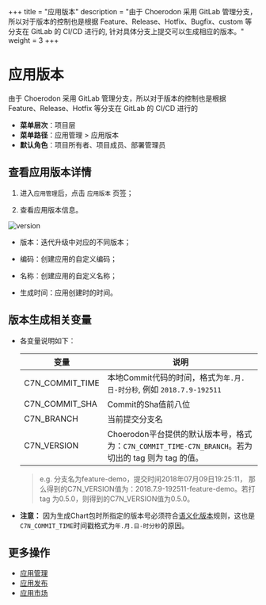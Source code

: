﻿+++
title = "应用版本"
description = "由于 Choerodon 采用 GitLab 管理分支，所以对于版本的控制也是根据 Feature、Release、Hotfix、Bugfix、custom 等分支在 GitLab 的 CI/CD 进行的, 针对具体分支上提交可以生成相应的版本。"
weight = 3
+++

# 应用版本
 
 由于 Choerodon 采用 GitLab 管理分支，所以对于版本的控制也是根据 Feature、Release、Hotfix 等分支在 GitLab 的 CI/CD 进行的

  - **菜单层次**：项目层
  - **菜单路径**：应用管理 > 应用版本
  - **默认角色**：项目所有者、项目成员、部署管理员

## 查看应用版本详情

 1. 进入`应用管理`后，点击 `应用版本` 页签；

 1. 查看应用版本信息。

![](/docs/user-guide/application-management/image/version.png "version") 

 - 版本：迭代升级中对应的不同版本；

 - 编码：创建应用的自定义编码；

 - 名称：创建应用的自定义名称；

 - 生成时间：应用创建时的时间。
 
## 版本生成相关变量

- 各变量说明如下：

    变量|说明  
    --- | ---
    C7N_COMMIT_TIME|本地Commit代码的时间，格式为`年.月.日-时分秒`, 例如 `2018.7.9-192511`
    C7N_COMMIT_SHA|Commit的Sha值前八位
    C7N_BRANCH|当前提交分支名
    C7N_VERSION|Choerodon平台提供的默认版本号，格式为：`C7N_COMMIT_TIME-C7N_BRANCH`。若为切出的 tag 则为 tag 的值。
    
    > e.g. 分支名为feature-demo，提交时间2018年07月09日19:25:11， 那么得到的C7N_VERSION值为：2018.7.9-192511-feature-demo。若打 tag 为0.5.0，则得到的C7N_VERSION值为0.5.0。

- **注意：** 因为生成Chart包时所指定的版本号必须符合[语义化版本](https://semver.org/lang/zh-CN/)规则，这也是`C7N_COMMIT_TIME`时间戳格式为`年.月.日-时分秒`的原因。

## 更多操作
- [应用管理](../application)
- [应用发布](../application-release)
- [应用市场](../application-market)